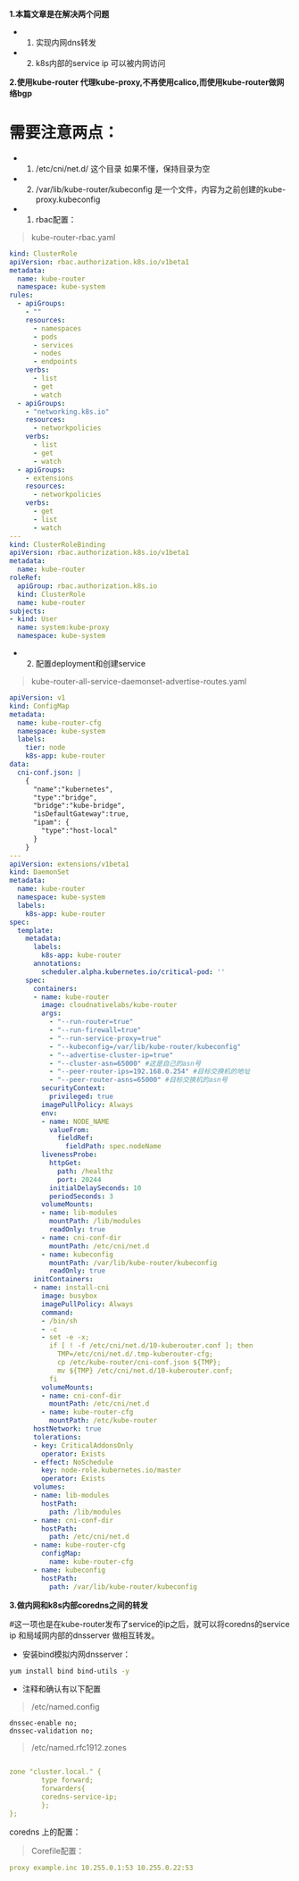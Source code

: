 **1.本篇文章是在解决两个问题**
- 1. 实现内网dns转发
- 2. k8s内部的service ip 可以被内网访问

**2.使用kube-router 代理kube-proxy,不再使用calico,而使用kube-router做网络bgp**

# 需要注意两点：

- 1. /etc/cni/net.d/ 这个目录 如果不懂，保持目录为空
- 2. /var/lib/kube-router/kubeconfig 是一个文件，内容为之前创建的kube-proxy.kubeconfig


- 1. rbac配置：

> kube-router-rbac.yaml

``` yaml
kind: ClusterRole
apiVersion: rbac.authorization.k8s.io/v1beta1
metadata:
  name: kube-router
  namespace: kube-system
rules:
  - apiGroups:
    - ""
    resources:
      - namespaces
      - pods
      - services
      - nodes
      - endpoints
    verbs:
      - list
      - get
      - watch
  - apiGroups:
    - "networking.k8s.io"
    resources:
      - networkpolicies
    verbs:
      - list
      - get
      - watch
  - apiGroups:
    - extensions
    resources:
      - networkpolicies
    verbs:
      - get
      - list
      - watch
---
kind: ClusterRoleBinding
apiVersion: rbac.authorization.k8s.io/v1beta1
metadata:
  name: kube-router
roleRef:
  apiGroup: rbac.authorization.k8s.io
  kind: ClusterRole
  name: kube-router
subjects:
- kind: User
  name: system:kube-proxy
  namespace: kube-system
```

- 2. 配置deployment和创建service

>kube-router-all-service-daemonset-advertise-routes.yaml

``` yaml
apiVersion: v1
kind: ConfigMap
metadata:
  name: kube-router-cfg
  namespace: kube-system
  labels:
    tier: node
    k8s-app: kube-router
data:
  cni-conf.json: |
    {
      "name":"kubernetes",
      "type":"bridge",
      "bridge":"kube-bridge",
      "isDefaultGateway":true,
      "ipam": {
        "type":"host-local"
      }
    }
---
apiVersion: extensions/v1beta1
kind: DaemonSet
metadata:
  name: kube-router
  namespace: kube-system
  labels:
    k8s-app: kube-router
spec:
  template:
    metadata:
      labels:
        k8s-app: kube-router
      annotations:
        scheduler.alpha.kubernetes.io/critical-pod: ''
    spec:
      containers:
      - name: kube-router
        image: cloudnativelabs/kube-router
        args:
          - "--run-router=true"
          - "--run-firewall=true"
          - "--run-service-proxy=true"
          - "--kubeconfig=/var/lib/kube-router/kubeconfig"
          - "--advertise-cluster-ip=true"
          - "--cluster-asn=65000" #这是自己的asn号
          - "--peer-router-ips=192.168.0.254" #目标交换机的地址
          - "--peer-router-asns=65000" #目标交换机的asn号
        securityContext:
          privileged: true
        imagePullPolicy: Always
        env:
        - name: NODE_NAME
          valueFrom:
            fieldRef:
              fieldPath: spec.nodeName
        livenessProbe:
          httpGet:
            path: /healthz
            port: 20244
          initialDelaySeconds: 10
          periodSeconds: 3
        volumeMounts:
        - name: lib-modules
          mountPath: /lib/modules
          readOnly: true
        - name: cni-conf-dir
          mountPath: /etc/cni/net.d
        - name: kubeconfig
          mountPath: /var/lib/kube-router/kubeconfig
          readOnly: true
      initContainers:
      - name: install-cni
        image: busybox
        imagePullPolicy: Always
        command:
        - /bin/sh
        - -c
        - set -e -x;
          if [ ! -f /etc/cni/net.d/10-kuberouter.conf ]; then
            TMP=/etc/cni/net.d/.tmp-kuberouter-cfg;
            cp /etc/kube-router/cni-conf.json ${TMP};
            mv ${TMP} /etc/cni/net.d/10-kuberouter.conf;
          fi
        volumeMounts:
        - name: cni-conf-dir
          mountPath: /etc/cni/net.d
        - name: kube-router-cfg
          mountPath: /etc/kube-router
      hostNetwork: true
      tolerations:
      - key: CriticalAddonsOnly
        operator: Exists
      - effect: NoSchedule
        key: node-role.kubernetes.io/master
        operator: Exists
      volumes:
      - name: lib-modules
        hostPath:
          path: /lib/modules
      - name: cni-conf-dir
        hostPath:
          path: /etc/cni/net.d
      - name: kube-router-cfg
        configMap:
          name: kube-router-cfg
      - name: kubeconfig
        hostPath:
          path: /var/lib/kube-router/kubeconfig
```


**3.做内网和k8s内部coredns之间的转发**

#这一项也是在kube-router发布了service的ip之后，就可以将coredns的service ip 和局域网内部的dnsserver 做相互转发。


- 安装bind模拟内网dnsserver：

``` bash
yum install bind bind-utils -y
```

- 注释和确认有以下配置


> /etc/named.config

```
dnssec-enable no;
dnssec-validation no;
```
> /etc/named.rfc1912.zones

``` yaml

zone "cluster.local." {
        type forward;
        forwarders{
        coredns-service-ip;
        };
};
```


coredns 上的配置：

>Corefile配置：

``` yaml
proxy example.inc 10.255.0.1:53 10.255.0.22:53
```
